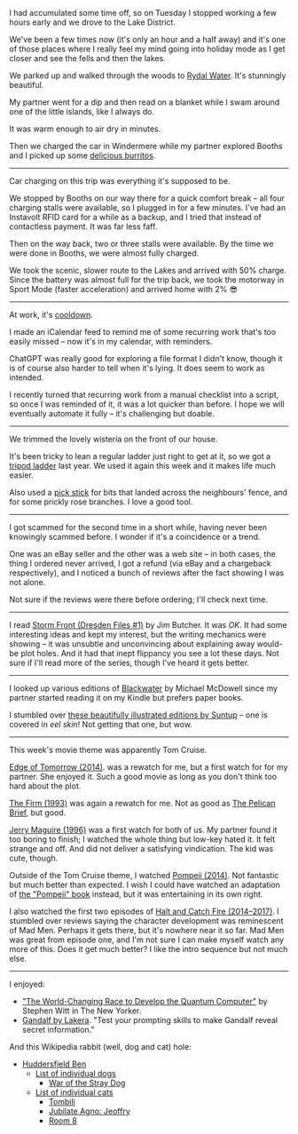 I had accumulated some time off, so on Tuesday I stopped working a few hours early and we drove to the Lake District.

We've been a few times now (it's only an hour and a half away) and it's one of those places where I really feel my mind going into holiday mode as I get closer and see the fells and then the lakes.

We parked up and walked through the woods to [Rydal Water](https://en.wikipedia.org/wiki/Rydal_Water). It's stunningly beautiful.

My partner went for a dip and then read on a blanket while I swam around one of the little islands, like I always do.

It was warm enough to air dry in minutes.

Then we charged the car in Windermere while my partner explored Booths and I picked up some [delicious burritos](https://banditoburrito.co.uk/).

---

Car charging on this trip was everything it's supposed to be.

We stopped by Booths on our way there for a quick comfort break – all four charging stalls were available, so I plugged in for a few minutes. I've had an Instavolt RFID card for a while as a backup, and I tried that instead of contactless payment. It was far less faff.

Then on the way back, two or three stalls were available. By the time we were done in Booths, we were almost fully charged.

We took the scenic, slower route to the Lakes and arrived with 50% charge. Since the battery was almost full for the trip back, we took the motorway in Sport Mode (faster acceleration) and arrived home with 2% 😎

---

At work, it's [cooldown](https://github.com/barsoom/devbook/tree/master/process#shape-up).

I made an iCalendar feed to remind me of some recurring work that's too easily missed – now it's in my calendar, with reminders.

ChatGPT was really good for exploring a file format I didn't know, though it is of course also harder to tell when it's lying. It does seem to work as intended.

I recently turned that recurring work from a manual checklist into a script, so once I was reminded of it, it was a lot quicker than before. I hope we will eventually automate it fully – it's challenging but doable.

---

We trimmed the lovely wisteria on the front of our house.

It's been tricky to lean a regular ladder just right to get at it, so we got a [tripod ladder](https://www.henchman.co.uk/ladders-and-platforms/platform-tripod-ladders-3-adjustable-legs/) last year. We used it again this week and it makes life much easier.

Also used a [pick stick](https://en.wikipedia.org/wiki/Reach_extender) for bits that landed across the neighbours' fence, and for some prickly rose branches. I love a good tool.

---

I got scammed for the second time in a short while, having never been knowingly scammed before. I wonder if it's a coincidence or a trend.

One was an eBay seller and the other was a web site – in both cases, the thing I ordered never arrived, I got a refund (via eBay and a chargeback respectively), and I noticed a bunch of reviews after the fact showing I was not alone.

Not sure if the reviews were there before ordering; I'll check next time.

---

I read [Storm Front (Dresden Files #1)](https://www.goodreads.com/en/book/show/47212) by Jim Butcher. It was *OK*. It had some interesting ideas and kept my interest, but the writing mechanics were showing – it was unsubtle and unconvincing about explaining away would-be plot holes. And it had that inept flippancy you see a lot these days. Not sure if I'll read more of the series, though I've heard it gets better.

---

I looked up various editions of [Blackwater](https://www.goodreads.com/series/52619-blackwater) by Michael McDowell since my partner started reading it on my Kindle but prefers paper books.

I stumbled over [these beautifully illustrated editions by Suntup](https://suntup.press/blackwater/) – one is covered in *eel skin*! Not getting that one, but wow.

---

This week's movie theme was apparently Tom Cruise.

[Edge of Tomorrow (2014)](https://www.imdb.com/title/tt1631867/). was a rewatch for me, but a first watch for for my partner. She enjoyed it. Such a good movie as long as you don't think too hard about the plot.

[The Firm (1993)](https://www.imdb.com/title/tt0106918/) was again a rewatch for me. Not as good as [The Pelican Brief](/weeknotes/2023-w12#pelican-brief), but good.

[Jerry Maguire (1996)](https://www.imdb.com/title/tt0116695/) was a first watch for both of us. My partner found it too boring to finish; I watched the whole thing but low-key hated it. It felt strange and off. And did not deliver a satisfying vindication. The kid was cute, though.

Outside of the Tom Cruise theme, I watched [Pompeii (2014)](https://www.imdb.com/title/tt1921064/). Not fantastic but much better than expected. I wish I could have watched an adaptation of [the "Pompeii" book](/weeknotes/2023-w14#pompeii) instead, but it was entertaining in its own right.

I also watched the first two episodes of [Halt and Catch Fire (2014–2017)](https://www.imdb.com/title/tt2543312/). I stumbled over reviews saying the character development was reminescent of Mad Men. Perhaps it gets there, but it's nowhere near it so far. Mad Men was great from episode one, and I'm not sure I can make myself watch any more of this. Does it get much better? I like the intro sequence but not much else.

---

I enjoyed:

- ["The World-Changing Race to Develop the Quantum Computer"](https://www.newyorker.com/magazine/2022/12/19/the-world-changing-race-to-develop-the-quantum-computer) by Stephen Witt in The New Yorker.
- [Gandalf by Lakera](https://gandalf.lakera.ai/). "Test your prompting skills to make Gandalf reveal secret information."

And this Wikipedia rabbit (well, dog and cat) hole:

- [Huddersfield Ben](https://en.wikipedia.org/wiki/Huddersfield_Ben)
    - [List of individual dogs](https://en.wikipedia.org/wiki/List_of_individual_dogs)
        - [War of the Stray Dog](https://en.wikipedia.org/wiki/Incident_at_Petrich)
    - [List of individual cats](https://en.wikipedia.org/wiki/List_of_individual_cats)
        - [Tombili](https://en.m.wikipedia.org/wiki/Tombili)
        - [Jubilate Agno: Jeoffry](https://en.wikipedia.org/wiki/Jubilate_Agno#Jeoffry)
        - [Room 8](https://en.wikipedia.org/wiki/Room_8)

